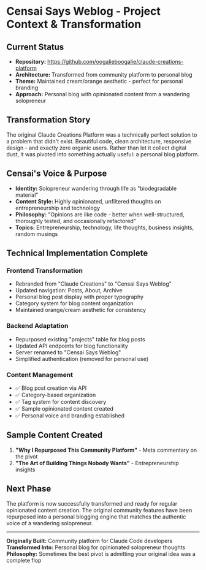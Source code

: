 # Censai Says Weblog - Project Context & Transformation

## Current Status
- **Repository:** https://github.com/oogalieboogalie/claude-creations-platform  
- **Architecture:** Transformed from community platform to personal blog
- **Theme:** Maintained cream/orange aesthetic - perfect for personal branding
- **Approach:** Personal blog with opinionated content from a wandering solopreneur

## Transformation Story
The original Claude Creations Platform was a technically perfect solution to a problem that didn't exist. Beautiful code, clean architecture, responsive design - and exactly zero organic users. Rather than let it collect digital dust, it was pivoted into something actually useful: a personal blog platform.

## Censai's Voice & Purpose
- **Identity:** Solopreneur wandering through life as "biodegradable material"
- **Content Style:** Highly opinionated, unfiltered thoughts on entrepreneurship and technology
- **Philosophy:** "Opinions are like code - better when well-structured, thoroughly tested, and occasionally refactored"
- **Topics:** Entrepreneurship, technology, life thoughts, business insights, random musings

## Technical Implementation Complete

### Frontend Transformation
- Rebranded from "Claude Creations" to "Censai Says Weblog"
- Updated navigation: Posts, About, Archive
- Personal blog post display with proper typography
- Category system for blog content organization
- Maintained orange/cream aesthetic for consistency

### Backend Adaptation  
- Repurposed existing "projects" table for blog posts
- Updated API endpoints for blog functionality
- Server renamed to "Censai Says Weblog"
- Simplified authentication (removed for personal use)

### Content Management
- ✅ Blog post creation via API
- ✅ Category-based organization
- ✅ Tag system for content discovery
- ✅ Sample opinionated content created
- ✅ Personal voice and branding established

## Sample Content Created
1. **"Why I Repurposed This Community Platform"** - Meta commentary on the pivot
2. **"The Art of Building Things Nobody Wants"** - Entrepreneurship insights

## Next Phase
The platform is now successfully transformed and ready for regular opinionated content creation. The original community features have been repurposed into a personal blogging engine that matches the authentic voice of a wandering solopreneur.

---

**Originally Built:** Community platform for Claude Code developers  
**Transformed Into:** Personal blog for opinionated solopreneur thoughts  
**Philosophy:** Sometimes the best pivot is admitting your original idea was a complete flop
